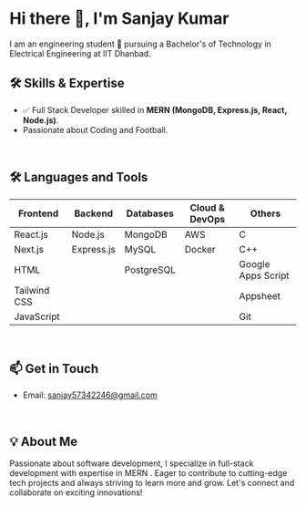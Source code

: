 # Hi there 💬, I'm Sanjay Kumar

I am an engineering student 💮 pursuing a Bachelor's of Technology in Electrical Engineering at IIT Dhanbad.
<br>
## 🛠️ Skills & Expertise

- ✅ Full Stack Developer skilled in **MERN (MongoDB, Express.js, React, Node.js)**.
- Passionate about Coding and Football.

<br>

## 🛠️ Languages and Tools

| Frontend       | Backend       | Databases      | Cloud & DevOps  | Others          |
|----------------|---------------|----------------|-----------------|-----------------|
| React.js       | Node.js       | MongoDB        | AWS             | C               |
| Next.js        | Express.js    | MySQL          | Docker          | C++             |
| HTML           |               | PostgreSQL     |                 | Google Apps Script |
| Tailwind CSS   |               |                |                 | Appsheet        |
| JavaScript     |               |                |                 | Git             |

<br>

## 📫 Get in Touch

- Email: sanjay57342246@gmail.com

<br>

## 💡 About Me

Passionate about software development, I specialize in full-stack development with expertise in MERN . Eager to contribute to cutting-edge tech projects and always striving to learn more and grow. Let's connect and collaborate on exciting innovations!
